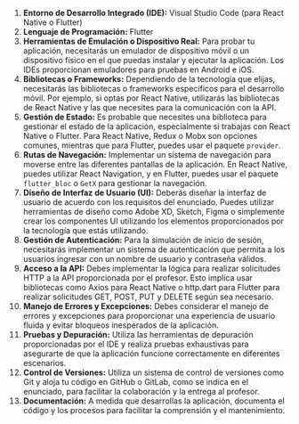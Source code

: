 1. **Entorno de Desarrollo Integrado (IDE):** Visual Studio Code (para React Native o Flutter)
2. **Lenguaje de Programación:** Flutter
3. **Herramientas de Emulación o Dispositivo Real:** Para probar tu aplicación, necesitarás un emulador de dispositivo móvil o un dispositivo físico en el que puedas instalar y ejecutar la aplicación. Los IDEs proporcionan emuladores para pruebas en Android e iOS.
4. **Bibliotecas o Frameworks:** Dependiendo de la tecnología que elijas, necesitarás las bibliotecas o frameworks específicos para el desarrollo móvil. Por ejemplo, si optas por React Native, utilizarás las bibliotecas de React Native y las que necesites para la comunicación con la API.
5. **Gestión de Estado:** Es probable que necesites una biblioteca para gestionar el estado de la aplicación, especialmente si trabajas con React Native o Flutter. Para React Native, Redux o Mobx son opciones comunes, mientras que para Flutter, puedes usar el paquete `provider`.
6. **Rutas de Navegación:** Implementar un sistema de navegación para moverse entre las diferentes pantallas de la aplicación. En React Native, puedes utilizar React Navigation, y en Flutter, puedes usar el paquete `flutter_bloc` o `GetX` para gestionar la navegación.
7. **Diseño de Interfaz de Usuario (UI):** Deberás diseñar la interfaz de usuario de acuerdo con los requisitos del enunciado. Puedes utilizar herramientas de diseño como Adobe XD, Sketch, Figma o simplemente crear los componentes UI utilizando los elementos proporcionados por la tecnología que estás utilizando.
8. **Gestión de Autenticación:** Para la simulación de inicio de sesión, necesitarás implementar un sistema de autenticación que permita a los usuarios ingresar con un nombre de usuario y contraseña válidos.
9. **Acceso a la API:** Debes implementar la lógica para realizar solicitudes HTTP a la API proporcionada por el profesor. Esto implica usar bibliotecas como Axios para React Native o http.dart para Flutter para realizar solicitudes GET, POST, PUT y DELETE según sea necesario.
10. **Manejo de Errores y Excepciones:** Debes considerar el manejo de errores y excepciones para proporcionar una experiencia de usuario fluida y evitar bloqueos inesperados de la aplicación.
11. **Pruebas y Depuración:** Utiliza las herramientas de depuración proporcionadas por el IDE y realiza pruebas exhaustivas para asegurarte de que la aplicación funcione correctamente en diferentes escenarios.
12. **Control de Versiones:** Utiliza un sistema de control de versiones como Git y aloja tu código en GitHub o GitLab, como se indica en el enunciado, para facilitar la colaboración y la entrega al profesor.
13. **Documentación:** A medida que desarrollas la aplicación, documenta el código y los procesos para facilitar la comprensión y el mantenimiento.
